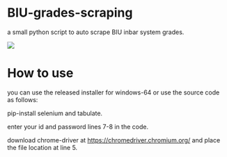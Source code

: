 # BIU-grades-scraping
a small python script to auto scrape BIU inbar system grades.

 <img src="https://ibb.co/wgdhzvc">


# How to use
you can use the released installer for windows-64 or use the source code as follows:

pip-install selenium and tabulate.

enter your id and password lines 7-8 in the code.

download chrome-driver at https://chromedriver.chromium.org/
and place the file location at line 5.
